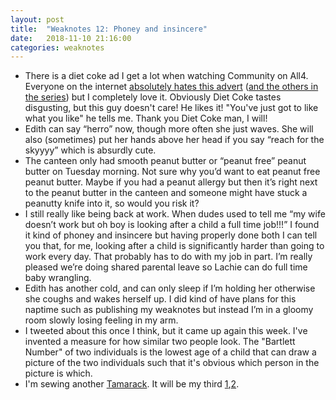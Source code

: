 ```yaml
---
layout: post
title:  "Weaknotes 12: Phoney and insincere"
date:   2018-11-10 21:16:00
categories: weaknotes
---
```


* There is a diet coke ad I get a lot when watching Community on All4. Everyone on the internet [absolutely hates this advert](http://adturds.co.uk/2018/11/13/diet-coke-mango-advert-superbad-superannoying-superstupid/) ([and the others in the series](https://www.campaignlive.co.uk/article/turkey-week-diet-cokes-joyless-because-i-can-ad-doesnt-feel-good/1460587)) but I completely love it. Obviously Diet Coke tastes disgusting, but this guy doesn't care! He likes it! "You've just got to like what you like" he tells me. Thank you Diet Coke man, I will!
* Edith can say “herro” now, though more often she just waves. She will also (sometimes) put her hands above her head if you say “reach for the skyyyy” which is absurdly cute.
* The canteen only had smooth peanut butter or “peanut free” peanut butter on Tuesday morning. Not sure why you’d want to eat peanut free peanut butter. Maybe if you had a peanut allergy but then it’s right next to the peanut butter in the canteen and someone might have stuck a peanutty knife into it, so would you risk it?
* I still really like being back at work. When dudes used to tell me “my wife doesn’t work but oh boy is looking after a child a full time job!!!” I found it kind of phoney and insincere but having properly done both I can tell you that, for me, looking after a child is significantly harder than going to work every day. That probably has to do with my job in part. I’m really pleased we’re doing shared parental leave so Lachie can do full time baby wrangling.
* Edith has another cold, and can only sleep if I’m holding her otherwise she coughs and wakes herself up. I did kind of have plans for this naptime such as publishing my weaknotes but instead I’m in a gloomy room slowly losing feeling in my arm.
* I tweeted about this once I think, but it came up again this week. I've invented a measure for how similar two people look. The "Bartlett Number" of two individuals is the lowest age of a child that can draw a picture of the two individuals such that it's obvious which person in the picture is which.
* I'm sewing another [Tamarack](https://grainlinestudio.com/shop/women/tamarack-jacket-pdf/). It will be my third [1](http://sewing.butt.kitchen/post/133426538028/grainline-tamarack-jacket),[2](http://sewing.butt.kitchen/post/154044565363/tamarack-2).
